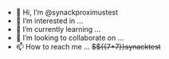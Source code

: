 - 👋 Hi, I’m @synackproximustest
- 👀 I’m interested in ...
- 🌱 I’m currently learning ...
- 💞️ I’m looking to collaborate on ...
- 📫 How to reach me ...
<S>$${{7*7}}synacktest


<!---
synackproximustest/synackproximustest is a ✨ special ✨ repository because its `README.md` (this file) appears on your GitHub profile.
You can click the Preview link to take a look at your changes.
--->
